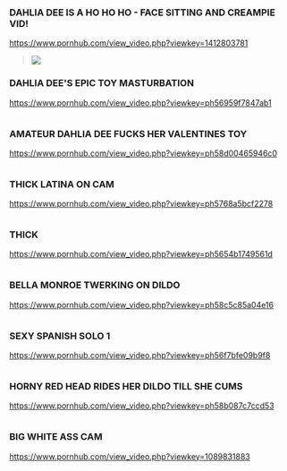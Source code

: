 ### DAHLIA DEE IS A HO HO HO - FACE SITTING AND CREAMPIE VID!
https://www.pornhub.com/view_video.php?viewkey=1412803781
>![](https://bi.phncdn.com/videos/201412/31/36791491/original/(m=ecuKGgaaaa)(mh=IHC7WoV7EXnIe4dL)11.jpg)
### DAHLIA DEE'S EPIC TOY MASTURBATION
https://www.pornhub.com/view_video.php?viewkey=ph56959f7847ab1
>![]()
### AMATEUR DAHLIA DEE FUCKS HER VALENTINES TOY
https://www.pornhub.com/view_video.php?viewkey=ph58d00465946c0
>![]()
### THICK LATINA ON CAM
https://www.pornhub.com/view_video.php?viewkey=ph5768a5bcf2278
>![]()
### THICK
https://www.pornhub.com/view_video.php?viewkey=ph5654b1749561d
>![]()
### BELLA MONROE TWERKING ON DILDO
https://www.pornhub.com/view_video.php?viewkey=ph58c5c85a04e16
>![]()
### SEXY SPANISH SOLO 1
https://www.pornhub.com/view_video.php?viewkey=ph56f7bfe09b9f8
>![]()
### HORNY RED HEAD RIDES HER DILDO TILL SHE CUMS
https://www.pornhub.com/view_video.php?viewkey=ph58b087c7ccd53
>![]()
### BIG WHITE ASS CAM
https://www.pornhub.com/view_video.php?viewkey=1089831883
>![]()
